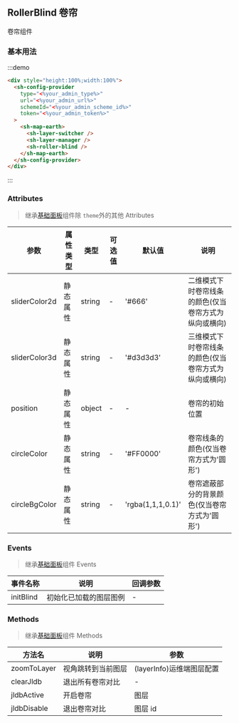 ## RollerBlind 卷帘

卷帘组件

### 基本用法

:::demo

```html
<div style="height:100%;width:100%">
  <sh-config-provider
    type="<%your_admin_type%>"
    url="<%your_admin_url%>"
    schemeId="<%your_admin_scheme_id%>"
    token="<%your_admin_token%>"
  >
    <sh-map-earth>
      <sh-layer-switcher />
      <sh-layer-manager />
      <sh-roller-blind />
    </sh-map-earth>
  </sh-config-provider>
</div>
```

:::

### Attributes

> 继承[基础面板](#/zh-CN/component/general-card)组件除 `theme`外的其他 Attributes

| 参数          | 属性类型 | 类型   | 可选值 | 默认值            | 说明                                                 |
| ------------- | -------- | ------ | ------ | ----------------- | ---------------------------------------------------- |
| sliderColor2d | 静态属性 | string | -      | '#666'            | 二维模式下时卷帘线条的颜色(仅当卷帘方式为纵向或横向) |
| sliderColor3d | 静态属性 | string | -      | '#d3d3d3'         | 三维模式下时卷帘线条的颜色(仅当卷帘方式为纵向或横向) |
| position      | 静态属性 | object | -      | -                 | 卷帘的初始位置                                       |
| circleColor   | 静态属性 | string | -      | '#FF0000'         | 卷帘线条的颜色(仅当卷帘方式为'圆形')                 |
| circleBgColor | 静态属性 | string | -      | 'rgba(1,1,1,0.1)' | 卷帘遮蔽部分的背景颜色(仅当卷帘方式为'圆形')         |

### Events

> 继承[基础面板](#/zh-CN/component/general-card)组件 Events

| 事件名称  | 说明                   | 回调参数 |
| --------- | ---------------------- | -------- |
| initBlind | 初始化已加载的图层图例 | -        |

### Methods

> 继承[基础面板](#/zh-CN/component/general-card)组件 Methods

| 方法名      | 说明               | 参数                      |
| ----------- | ------------------ | ------------------------- |
| zoomToLayer | 视角跳转到当前图层 | (layerInfo)运维端图层配置 |
| clearJldb   | 退出所有卷帘对比   | -                         |
| jldbActive  | 开启卷帘           | 图层                      |
| jldbDisable | 退出卷帘对比       | 图层 id                   |
